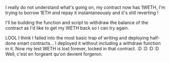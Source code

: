 I really do not understand what's going on, my contract now has 1WETH, I'm trying to borrow 1ETH and repay it instantaneously and it's still reverting !

I'll be building the function and script to withdraw the balance of the contract as I'd like to get my WETH back so I can try again.

LOOL I think I failed into the most basic trap of writing and deploying half-done smart contracts...
I deployed it without including a withdraw function in it. Now my test WETH is lost forever, locked in that contract. :D :D :D :D
Well, c'est en forgeant qu'on devient forgeron.

